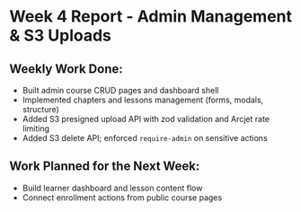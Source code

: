 # Week 4 Report - Admin Management & S3 Uploads

## Weekly Work Done:
- Built admin course CRUD pages and dashboard shell
- Implemented chapters and lessons management (forms, modals, structure)
- Added S3 presigned upload API with zod validation and Arcjet rate limiting
- Added S3 delete API; enforced `require-admin` on sensitive actions

## Work Planned for the Next Week:
- Build learner dashboard and lesson content flow
- Connect enrollment actions from public course pages